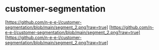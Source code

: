 # customer-segmentation

[https://github.com/n-e-e-l/customer-segmentation/blob/main/segment_2.png?raw=true]
[https://github.com/n-e-e-l/customer-segmentation/blob/main/segment_2.png?raw=true]
[https://github.com/n-e-e-l/customer-segmentation/blob/main/segment_2.png?raw=true]
